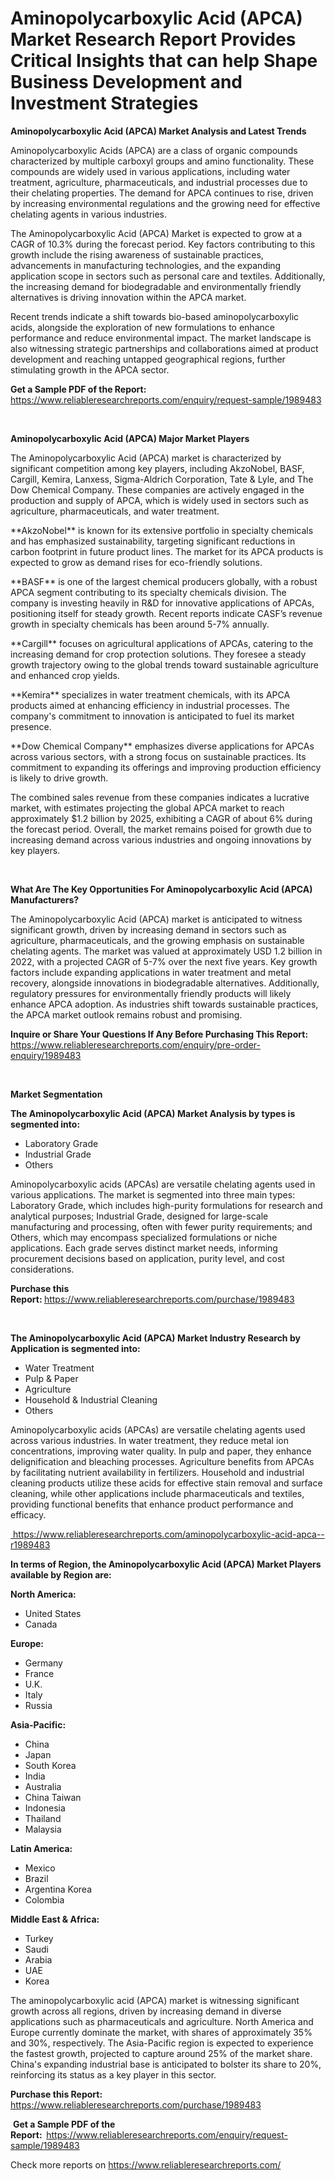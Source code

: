 <p><h1>Aminopolycarboxylic Acid (APCA) Market Research Report Provides Critical Insights that can help Shape Business Development and Investment Strategies</h1></p><p><strong>Aminopolycarboxylic Acid (APCA) Market Analysis and Latest Trends</strong></p>
<p><p>Aminopolycarboxylic Acids (APCA) are a class of organic compounds characterized by multiple carboxyl groups and amino functionality. These compounds are widely used in various applications, including water treatment, agriculture, pharmaceuticals, and industrial processes due to their chelating properties. The demand for APCA continues to rise, driven by increasing environmental regulations and the growing need for effective chelating agents in various industries.</p><p>The Aminopolycarboxylic Acid (APCA) Market is expected to grow at a CAGR of 10.3% during the forecast period. Key factors contributing to this growth include the rising awareness of sustainable practices, advancements in manufacturing technologies, and the expanding application scope in sectors such as personal care and textiles. Additionally, the increasing demand for biodegradable and environmentally friendly alternatives is driving innovation within the APCA market.</p><p>Recent trends indicate a shift towards bio-based aminopolycarboxylic acids, alongside the exploration of new formulations to enhance performance and reduce environmental impact. The market landscape is also witnessing strategic partnerships and collaborations aimed at product development and reaching untapped geographical regions, further stimulating growth in the APCA sector.</p></p>
<p><strong>Get a Sample PDF of the Report:&nbsp;</strong> <a href="https://www.reliableresearchreports.com/enquiry/request-sample/1989483?utm_campaign=3557&utm_medium=2&utm_source=Github&utm_content=ia&utm_term=03042025&utm_id=aminopolycarboxylic-acid-apca">https://www.reliableresearchreports.com/enquiry/request-sample/1989483</a></p>
<p>&nbsp;</p>
<p><strong>Aminopolycarboxylic Acid (APCA) Major Market Players</strong></p>
<p><p>The Aminopolycarboxylic Acid (APCA) market is characterized by significant competition among key players, including AkzoNobel, BASF, Cargill, Kemira, Lanxess, Sigma-Aldrich Corporation, Tate & Lyle, and The Dow Chemical Company. These companies are actively engaged in the production and supply of APCA, which is widely used in sectors such as agriculture, pharmaceuticals, and water treatment.</p><p>**AkzoNobel** is known for its extensive portfolio in specialty chemicals and has emphasized sustainability, targeting significant reductions in carbon footprint in future product lines. The market for its APCA products is expected to grow as demand rises for eco-friendly solutions.</p><p>**BASF** is one of the largest chemical producers globally, with a robust APCA segment contributing to its specialty chemicals division. The company is investing heavily in R&D for innovative applications of APCAs, positioning itself for steady growth. Recent reports indicate CASF’s revenue growth in specialty chemicals has been around 5-7% annually.</p><p>**Cargill** focuses on agricultural applications of APCAs, catering to the increasing demand for crop protection solutions. They foresee a steady growth trajectory owing to the global trends toward sustainable agriculture and enhanced crop yields.</p><p>**Kemira** specializes in water treatment chemicals, with its APCA products aimed at enhancing efficiency in industrial processes. The company's commitment to innovation is anticipated to fuel its market presence.</p><p>**Dow Chemical Company** emphasizes diverse applications for APCAs across various sectors, with a strong focus on sustainable practices. Its commitment to expanding its offerings and improving production efficiency is likely to drive growth.</p><p>The combined sales revenue from these companies indicates a lucrative market, with estimates projecting the global APCA market to reach approximately $1.2 billion by 2025, exhibiting a CAGR of about 6% during the forecast period. Overall, the market remains poised for growth due to increasing demand across various industries and ongoing innovations by key players.</p></p>
<p>&nbsp;</p>
<p><strong>What Are The Key Opportunities For Aminopolycarboxylic Acid (APCA) Manufacturers?</strong></p>
<p><p>The Aminopolycarboxylic Acid (APCA) market is anticipated to witness significant growth, driven by increasing demand in sectors such as agriculture, pharmaceuticals, and the growing emphasis on sustainable chelating agents. The market was valued at approximately USD 1.2 billion in 2022, with a projected CAGR of 5-7% over the next five years. Key growth factors include expanding applications in water treatment and metal recovery, alongside innovations in biodegradable alternatives. Additionally, regulatory pressures for environmentally friendly products will likely enhance APCA adoption. As industries shift towards sustainable practices, the APCA market outlook remains robust and promising.</p></p>
<p><strong>Inquire or Share Your Questions If Any Before Purchasing This Report:</strong> <a href="https://www.reliableresearchreports.com/enquiry/pre-order-enquiry/1989483?utm_campaign=3557&utm_medium=2&utm_source=Github&utm_content=ia&utm_term=03042025&utm_id=aminopolycarboxylic-acid-apca">https://www.reliableresearchreports.com/enquiry/pre-order-enquiry/1989483</a></p>
<p>&nbsp;</p>
<p><strong>Market Segmentation</strong></p>
<p><strong>The Aminopolycarboxylic Acid (APCA) Market Analysis by types is segmented into:</strong></p>
<p><ul><li>Laboratory Grade</li><li>Industrial Grade</li><li>Others</li></ul></p>
<p><p>Aminopolycarboxylic acids (APCAs) are versatile chelating agents used in various applications. The market is segmented into three main types: Laboratory Grade, which includes high-purity formulations for research and analytical purposes; Industrial Grade, designed for large-scale manufacturing and processing, often with fewer purity requirements; and Others, which may encompass specialized formulations or niche applications. Each grade serves distinct market needs, informing procurement decisions based on application, purity level, and cost considerations.</p></p>
<p><strong>Purchase this Report:&nbsp;</strong><a href="https://www.reliableresearchreports.com/purchase/1989483?utm_campaign=3557&utm_medium=2&utm_source=Github&utm_content=ia&utm_term=03042025&utm_id=aminopolycarboxylic-acid-apca">https://www.reliableresearchreports.com/purchase/1989483</a></p>
<p>&nbsp;</p>
<p><strong>The Aminopolycarboxylic Acid (APCA) Market Industry Research by Application is segmented into:</strong></p>
<p><ul><li>Water Treatment</li><li>Pulp & Paper</li><li>Agriculture</li><li>Household & Industrial Cleaning</li><li>Others</li></ul></p>
<p><p>Aminopolycarboxylic acids (APCAs) are versatile chelating agents used across various industries. In water treatment, they reduce metal ion concentrations, improving water quality. In pulp and paper, they enhance delignification and bleaching processes. Agriculture benefits from APCAs by facilitating nutrient availability in fertilizers. Household and industrial cleaning products utilize these acids for effective stain removal and surface cleaning, while other applications include pharmaceuticals and textiles, providing functional benefits that enhance product performance and efficacy.</p></p>
<p><a href="https://www.reliableresearchreports.com/aminopolycarboxylic-acid-apca--r1989483?utm_campaign=3557&utm_medium=2&utm_source=Github&utm_content=ia&utm_term=03042025&utm_id=aminopolycarboxylic-acid-apca">&nbsp;https://www.reliableresearchreports.com/aminopolycarboxylic-acid-apca--r1989483</a></p>
<p><strong>In terms of Region, the Aminopolycarboxylic Acid (APCA) Market Players available by Region are:</strong></p>
<p>
    <p> <strong> North America: </strong>
        <ul>
            <li>United States</li>
            <li>Canada</li>
        </ul>
        </p> 
    <p> <strong> Europe: </strong>
        <ul>
            <li>Germany</li>
            <li>France</li>
            <li>U.K.</li>
            <li>Italy</li>
            <li>Russia</li>
        </ul>
        </p> 
    <p> <strong> Asia-Pacific: </strong>
        <ul>
            <li>China</li>
            <li>Japan</li>
            <li>South Korea</li>
            <li>India</li>
            <li>Australia</li>
            <li>China Taiwan</li>
            <li>Indonesia</li>
            <li>Thailand</li>
            <li>Malaysia</li>
        </ul>
        </p> 
    <p> <strong> Latin America: </strong>
        <ul>
            <li>Mexico</li>
            <li>Brazil</li>
            <li>Argentina Korea</li>
            <li>Colombia</li>
        </ul>
        </p> 
    <p> <strong> Middle East & Africa: </strong>
        <ul>
            <li>Turkey</li>
            <li>Saudi</li>
            <li>Arabia</li>
            <li>UAE</li>
            <li>Korea</li>
        </ul>
    </p>
    </p>
<p><p>The aminopolycarboxylic acid (APCA) market is witnessing significant growth across all regions, driven by increasing demand in diverse applications such as pharmaceuticals and agriculture. North America and Europe currently dominate the market, with shares of approximately 35% and 30%, respectively. The Asia-Pacific region is expected to experience the fastest growth, projected to capture around 25% of the market share. China's expanding industrial base is anticipated to bolster its share to 20%, reinforcing its status as a key player in this sector.</p></p>
<p><strong>Purchase this Report: </strong><a href="https://www.reliableresearchreports.com/purchase/1989483?utm_campaign=3557&utm_medium=2&utm_source=Github&utm_content=ia&utm_term=03042025&utm_id=aminopolycarboxylic-acid-apca">https://www.reliableresearchreports.com/purchase/1989483</a></p>
<p>&nbsp;<strong>Get a Sample PDF of the Report:&nbsp;&nbsp;</strong><a href="https://www.reliableresearchreports.com/enquiry/request-sample/1989483?utm_campaign=3557&utm_medium=2&utm_source=Github&utm_content=ia&utm_term=03042025&utm_id=aminopolycarboxylic-acid-apca">https://www.reliableresearchreports.com/enquiry/request-sample/1989483</a></p>
<p><strong></strong></p>
<p>Check more reports on <a href="https://www.reliableresearchreports.com/?utm_campaign=3557&utm_medium=2&utm_source=Github&utm_content=ia&utm_term=03042025&utm_id=aminopolycarboxylic-acid-apca">https://www.reliableresearchreports.com/</a></p>
